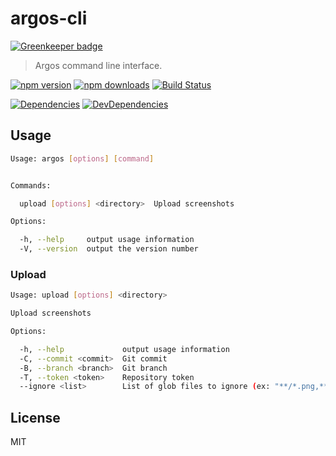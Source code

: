 # argos-cli

[![Greenkeeper badge](https://badges.greenkeeper.io/argos-ci/argos-cli.svg)](https://greenkeeper.io/)

> Argos command line interface.

[![npm version](https://img.shields.io/npm/v/argos-cli.svg?style=flat-square)](https://www.npmjs.com/package/argos-cli)
[![npm downloads](https://img.shields.io/npm/dm/argos-cli.svg?style=flat-square)](https://www.npmjs.com/package/argos-cli)
[![Build Status](https://travis-ci.org/argos-ci/argos-cli.svg?branch=master)](https://travis-ci.org/argos-ci/argos-cli)

[![Dependencies](https://img.shields.io/david/argos-ci/argos-cli.svg?style=flat-square)](https://david-dm.org/argos-ci/argos-cli)
[![DevDependencies](https://img.shields.io/david/dev/argos-ci/argos-cli.svg?style=flat-square)](https://david-dm.org/argos-ci/argos-cli#info=devDependencies&view=list)

## Usage

```sh
Usage: argos [options] [command]


Commands:

  upload [options] <directory>  Upload screenshots

Options:

  -h, --help     output usage information
  -V, --version  output the version number
```

### Upload

```sh
Usage: upload [options] <directory>

Upload screenshots

Options:

  -h, --help             output usage information
  -C, --commit <commit>  Git commit
  -B, --branch <branch>  Git branch
  -T, --token <token>    Repository token
  --ignore <list>        List of glob files to ignore (ex: "**/*.png,**/diff.jpg")
```

## License

MIT
